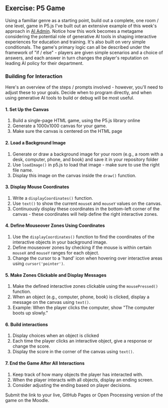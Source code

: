## Exercise: P5 Game

Using a familiar genre as a starting point, build out a complete, one room / one level, game in P5.js I've built out an extensive example of this week's approach in [AI Admin](https://anastasiasalter.net/AIAdmin/). Notice how this work becomes a metagame considering the potential role of generative AI tools in shaping interactive experiences for education and training. It's also built on very simple conditionals. The game's primary logic can all be described under the framework of "if / else" - players are given simple scenarios and a choice of answers, and each answer in turn changes the player's reputation on leading AI policy for their department.

### Building for Interaction

Here's an overview of the steps / prompts involved - however, you'll need to adjust these to your goals. Decide when to program directly, and when using generative AI tools to build or debug will be most useful.

#### 1. Set Up the Canvas
1. Build a single-page HTML game, using the P5.js library online
2. Generate a 1000x1000 canvas for your game.
3. Make sure the canvas is centered on the HTML page 

#### 2. Load a Background Image
1. Generate or draw a background image for your room (e.g., a room with a desk, computer, phone, and book) and save it in your repository folder
2. Use `loadImage()` in p5.js to load that image - make sure to use the right file name.
3. Display this image on the canvas inside the `draw()` function.

#### 3. Display Mouse Coordinates
1. Write a `displayCoordinates()` function.
2. Use `text()` to show the current `mouseX` and `mouseY` values on the canvas.
3. Continuously display these coordinates in the bottom-left corner of the canvas - these coordinates will help define the right interactive zones.

#### 4. Define Mouseover Zones Using Coordinates
1. Use the `displayCoordinates()` function to find the coordinates of the interactive objects in your background image.
2. Define mouseover zones by checking if the mouse is within certain `mouseX` and `mouseY` ranges for each object.
3. Change the cursor to a 'hand' icon when hovering over interactive areas using `cursor('pointer')`.

#### 5. Make Zones Clickable and Display Messages
1. Make the defined interactive zones clickable using the `mousePressed()` function.
2. When an object (e.g., computer, phone, book) is clicked, display a message on the canvas using `text()`.
3. Example: When the player clicks the computer, show "The computer boots up slowly."

#### 6. Build interactions
1. Display choices when an object is clicked
2. Each time the player clicks an interactive object, give a response or change the score.
3. Display the score in the corner of the canvas using `text()`.

#### 7. End the Game After All Interactions
1. Keep track of how many objects the player has interacted with.
2. When the player interacts with all objects, display an ending screen.
3. Consider adjusting the ending based on player decisions.

Submit the link to your live, GitHub Pages or Open Processing version of the game on the Moodle.